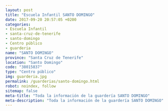 ```yaml
---
layout: post
title: "Escuela Infantil SANTO DOMINGO"
date: 2017-09-20 20:57:05 +0200
categories:
- Escuela Infantil
- santa-cruz-de-tenerife
- santo-domingo
- Centro público
- guarderia
name: "SANTO DOMINGO"
province: "Santa Cruz de Tenerife"
location: "Santo Domingo"
code: "38015837"
type: "Centro público"
img: guarderia.jpg
permalink: /guarderias/santo-domingo.html
robot: noindex, follow
sitemap: false
meta-title: "Toda la información de la guardería SANTO DOMINGO"
meta-description: "Toda la información de la guardería SANTO DOMINGO"
---
```

